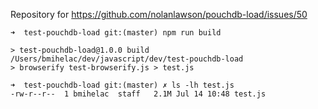 Repository for 
https://github.com/nolanlawson/pouchdb-load/issues/50

```
➜  test-pouchdb-load git:(master) npm run build

> test-pouchdb-load@1.0.0 build /Users/bmihelac/dev/javascript/dev/test-pouchdb-load
> browserify test-browserify.js > test.js

➜  test-pouchdb-load git:(master) ✗ ls -lh test.js
-rw-r--r--  1 bmihelac  staff   2.1M Jul 14 10:48 test.js
```
